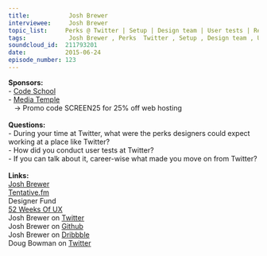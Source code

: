 ```yaml
--- 
title:           Josh Brewer 
interviewee:     Josh Brewer 
topic_list:     Perks @ Twitter | Setup | Design team | User tests | Researchers | Guerrilla-testing | Leaving Twitter behind | Dream job | Personal philosophy | IPO path | Micro-optimization | Leaving a mark | Growth-driven 
tags:            Josh Brewer , Perks  Twitter , Setup , Design team , User tests , Researchers , Guerrilla-testing , Leaving Twitter behind , Dream job , Personal philosophy , IPO path , Micro-optimization , Leaving a mark , Growth-driven 
soundcloud_id:  211793201
date:           2015-06-24
episode_number: 123
---
```


<p class="show_notes_display"><b>Sponsors:<br></b>- <a rel="nofollow" target="_blank" href="https://www.codeschool.com/">Code School</a><b><br></b>- <a rel="nofollow" target="_blank" href="http://mediatemple.net/?utm_source=BetweenScreens&amp;utm_medium=podcast&amp;utm_campaign=SCREEN25">Media Temple</a><b><br></b>   -&gt; Promo code SCREEN25 for 25% off web hosting<br><b><br>Questions:</b><br>- During your time at Twitter, what were the perks designers could expect working at a place like Twitter?<br>- How did you conduct user tests at Twitter?<br>- If you can talk about it, career-wise what made you move on from Twitter?<br><br><b>Links:</b><br><a rel="nofollow" target="_blank" href="http://jbrewer.me/">Josh Brewer</a><br><a rel="nofollow" target="_blank" href="http://tentative.fm/">Tentative.fm</a><br><a rel="nofollow" target="_blank">Designer Fund</a><br><a rel="nofollow" target="_blank" href="http://52weeksofux.com/">52 Weeks Of UX</a><br>Josh Brewer on <a rel="nofollow" target="_blank" href="https://twitter.com/jbrewer">Twitter</a><br>Josh Brewer on <a rel="nofollow" target="_blank" href="https://github.com/jbrewer">Github</a><br>Josh Brewer on <a rel="nofollow" target="_blank" href="https://dribbble.com/jbrewer">Dribbble</a><br>Doug Bowman on <a rel="nofollow" target="_blank" href="https://twitter.com/stop">Twitter</a><br><br></p>
